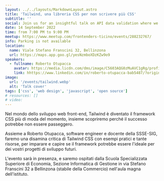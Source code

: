 ```yaml
---
layout: ../../layouts/MarkdownLayout.astro
title: 'Tailwind, una libreria CSS per non scrivere più CSS'
subtitle: ''
social: Join us for an insightful talk on API data validation where we'll unlock the power of TypeScript along with popular libraries like Yup, Zod, and io-ts. Whether you're a beginner or a seasoned developer, there's something here for you!
date: 14 September 2022
time: from 7:00 PM to 9:00 PM
meetup: https://www.meetup.com/frontenders-ticino/events/288232767/
info: Parking is not available
location:
  name: Viale Stefano Franscini 32, Bellinzona
  url: https://maps.app.goo.gl/yesNzmboXDzKZw9o9
speakers:
  - fullname: Roberto Otupacca
    avatar: https://media.licdn.com/dms/image/C5603AQG0zMuAVC1gRg/profile-displayphoto-shrink_800_800/0/1516321956181?e=1706140800&v=beta&t=otR_B1SLaQ_bHDNNBxtU7J0upckbTWO2_9ipQofoZK8
    link: hhttps://www.linkedin.com/in/roberto-otupacca-bab5487/?originalSubdomain=ch
image:
  url: '/events/tailwind.webp'
  alt: 'Talk cover'
tags: ['css', 'web design', 'javascript', 'open source']
# resources: []
# video:
---
```


Nel mondo dello sviluppo web front-end, Tailwind è diventato il framework CSS più di moda del momento, insieme scopriremo perché il successo potrebbe non essere passeggero.

Assieme a Roberto Otupacca, software engineer e docente della SSSE-SIG, faremo una disamina critica di Tailwind CSS con esempi pratici e tante risorse, per imparare e capire se il framework potrebbe essere l'ideale per dei vostri progetti di sviluppo futuri.

L'evento sarà in presenza, e saremo ospitati dalla Scuola Specializzata Superiore di Economia, Sezione Informatica di Gestione in via Stefano Franscini 32 a Bellinzona (stabile della Commercio) nell'aula magna dell'istituto.
